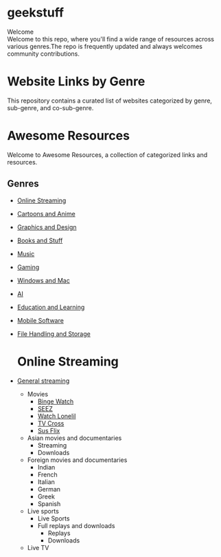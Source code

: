 
# geekstuff
Welcome
<br>
Welcome to this repo, where you'll find a wide range of resources across various genres.The repo is frequently updated and always welcomes community contributions.
# Website Links by Genre

This repository contains a curated list of websites categorized by genre, sub-genre, and co-sub-genre.

# Awesome Resources

Welcome to Awesome Resources, a collection of categorized links and resources.

## Genres

- [Online Streaming](online_streaming.md)
- [Cartoons and Anime](cartoons_and_anime.md)
- [Graphics and Design](graphics_and_design.md)
- [Books and Stuff](books_and_stuff.md)
- [Music](music.md)
- [Gaming](gaming.md)
- [Windows and Mac](windows_and_mac.md)
- [AI](ai.md)
- [Education and Learning](education_and_learning.md)
- [Mobile Software](mobile_software.md)
- [File Handling and Storage](file_handling_and_storage.md)

  # Online Streaming

- [General streaming](#)
  - Movies
    - [Binge Watch](https://bingewatch.to/home)
    - [SEEZ](https://seez.su/)
    - [Watch Lonelil](https://watch.lonelil.com/)
    - [TV Cross](https://tv.cross.moe/)
    - [Sus Flix](https://susflix.tv/)
  - Asian movies and documentaries
    - Streaming
    - Downloads
  - Foreign movies and documentaries
    - Indian
    - French
    - Italian
    - German
    - Greek
    - Spanish
  - Live sports
    - Live Sports
    - Full replays and downloads
      - Replays
      - Downloads
  - Live TV

